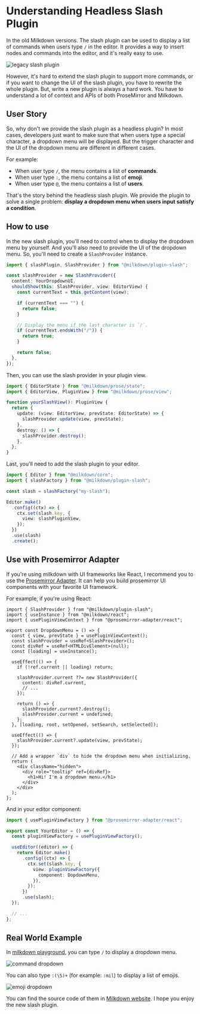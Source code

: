 # Understanding Headless Slash Plugin

In the old Milkdown versions. The slash plugin can be used to display a list of commands when users type `/` in the editor.
It provides a way to insert nodes and commands into the editor, and it's really easy to use.

![legacy slash plugin](/blogs/understanding-headless-slash-plugin/legacy-slash-plugin.png)

However, it's hard to extend the slash plugin to support more commands, or if you want to change the UI of the slash plugin, you have to rewrite the whole plugin.
But, write a new plugin is always a hard work. You have to understand a lot of context and APIs of both ProseMirror and Milkdown.

## User Story

So, why don't we provide the slash plugin as a headless plugin?
In most cases, developers just want to make sure that when users type a special character, a dropdown menu will be displayed.
But the trigger character and the UI of the dropdown menu are different in different cases.

For example:

- When user type `/`, the menu contains a list of **commands**.
- When user type `:`, the menu contains a list of **emoji**.
- When user type `@`, the menu contains a list of **users**.

That's the story behind the headless slash plugin. We provide the plugin to solve a single problem: **display a dropdown menu when users input satisfy a condition**.

## How to use

In the new slash plugin, you'll need to control when to display the dropdown menu by yourself.
And you'll also need to provide the UI of the dropdown menu.
So, you'll need to create a `SlashProvider` instance.

```ts
import { slashPlugin, SlashProvider } from "@milkdown/plugin-slash";

const slashProvider = new SlashProvider({
  content: YourDropdownUI,
  shouldShow(this: SlashProvider, view: EditorView) {
    const currentText = this.getContent(view);

    if (currentText === "") {
      return false;
    }

    // Display the menu if the last character is `/`.
    if (currentText.endsWith("/")) {
      return true;
    }

    return false;
  },
});
```

Then, you can use the slash provider in your plugin view.

```ts
import { EditorState } from "@milkdown/prose/state";
import { EditorView, PluginView } from "@milkdown/prose/view";

function yourSlashView(): PluginView {
  return {
    update: (view: EditorView, prevState: EditorState) => {
      slashProvider.update(view, prevState);
    },
    destroy: () => {
      slashProvider.destroy();
    },
  };
}
```

Last, you'll need to add the slash plugin to your editor.

```ts
import { Editor } from "@milkdown/core";
import { slashFactory } from "@milkdown/plugin-slash";

const slash = slashFactory("my-slash");

Editor.make()
  .config((ctx) => {
    ctx.set(slash.key, {
      view: slashPluginView,
    });
  })
  .use(slash)
  .create();
```

## Use with Prosemirror Adapter

If you're using milkdown with UI frameworks like React,
I recommend you to use the [Prosemirror Adapter](https://github.com/Saul-Mirone/prosemirror-adapter).
It can help you build prosemirror UI components with your favorite UI framework.

For example, if you're using React:

```tsx
import { SlashProvider } from "@milkdown/plugin-slash";
import { useInstance } from "@milkdown/react";
import { usePluginViewContext } from "@prosemirror-adapter/react";

export const DropdownMenu = () => {
  const { view, prevState } = usePluginViewContext();
  const slashProvider = useRef<SlashProvider>();
  const divRef = useRef<HTMLDivElement>(null);
  const [loading] = useInstance();

  useEffect(() => {
    if (!ref.current || loading) return;

    slashProvider.current ??= new SlashProvider({
      content: divRef.current,
      // ...
    });

    return () => {
      slashProvider.current?.destroy();
      slashProvider.current = undefined;
    };
  }, [loading, root, setOpened, setSearch, setSelected]);

  useEffect(() => {
    slashProvider.current?.update(view, prevState);
  });

  // Add a wrapper `div` to hide the dropdown menu when initializing.
  return (
    <div className="hidden">
      <div role="tooltip" ref={divRef}>
        <h1>Hi! I'm a dropdown menu.</h1>
      </div>
    </div>
  );
};
```

And in your editor component:

```ts
import { usePluginViewFactory } from "@prosemirror-adapter/react";

export const YourEditor = () => {
  const pluginViewFactory = usePluginViewFactory();

  useEditor((editor) => {
    return Editor.make()
      .config((ctx) => {
        ctx.set(slash.key, {
          view: pluginViewFactory({
            component: DopdownMenu,
          }),
        });
      })
      .use(slash);
  });

  // ...
};
```

## Real World Example

In [milkdown playground](/playground), you can type `/` to display a dropdown menu.

![command dropdown](/blogs/understanding-headless-slash-plugin/command-dropdown.png)

You can also type `:(\S)+` (for example: `:mil`) to display a list of emojis.

![emoji dropdown](/blogs/understanding-headless-slash-plugin/emoji-dropdown.png)

You can find the source code of them in [Milkdown website](https://github.com/Milkdown/website).
I hope you enjoy the new slash plugin.

